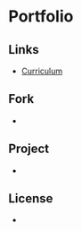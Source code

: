 # Portfolio

## Links

- [Curriculum](https://franco-montana.github.io)

## Fork

-

## Project

-

## License

-